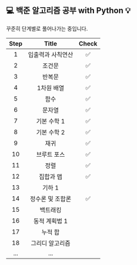 ## 💻 백준 알고리즘 공부 with Python 💡 

꾸준히 단계별로 풀어나가는 중입니다.

| Step  | Title  |  Check  |
|:---:|:---:|:---:|
| 1  | 입출력과 사칙연산  | ✅ |
| 2  | 조건문  | ✅ |
| 3  | 반복문  | ✅ |
| 4  |  1차원 배열 | ✅ |
| 5  | 	함수  | ✅ |
| 6  | 	문자열  | ✅ |
| 7  | 	기본 수학 1  | ✅ |
| 8  | 	기본 수학 2  | ✅ |
| 9  | 	재귀  | ✅ |
| 10  |  	브루트 포스 | ✅ |
| 11  | 	정렬  | ✅ |
| 12  | 	집합과 맵  | ✅ |
| 13  |	기하 1 |   |
| 14  |	정수론 및 조합론 | ✅ |
| 15  | 	백트래킹 |   |
| 16  | 	동적 계획법 1  |   |
| 17  | 		누적 합  |   |
| 18  | 		그리디 알고리즘  |   |
| ...  | 	... |   |

